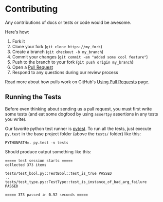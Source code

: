# Contributing

Any contributions of docs or tests or code would be awesome.

Here's how:

1. Fork it
1. Clone your fork (`git clone https://my_fork`)
1. Create a branch (`git checkout -b my_branch`)
1. Commit your changes (`git commit -am "added some cool feature"`)
1. Push to the branch to your fork (`git push origin my_branch`)
1. Open a [Pull Request](http://github.com/ActivisionGameScience/assertpy/pulls)
1. Respond to any questions during our review process

Read more about how pulls work on GitHub's [Using Pull Requests](https://help.github.com/articles/using-pull-requests/) page.

## Running the Tests

Before even thinking about sending us a pull request, you must first write some tests (and
eat some dogfood by using `assertpy` assertions in any tests you write).

Our favorite python test runner is [pytest](http://pytest.org/). To run all the
tests, just execute `py.test` in the base project folder (above the `tests/` folder)
like this:

```
PYTHONPATH=. py.test -v tests
```

Should produce output something like this:

```
===== test session starts =====
collected 373 items

tests/test_bool.py::TestBool::test_is_true PASSED
..
tests/test_type.py::TestType::test_is_instance_of_bad_arg_failure PASSED

===== 373 passed in 0.52 seconds =====
```
